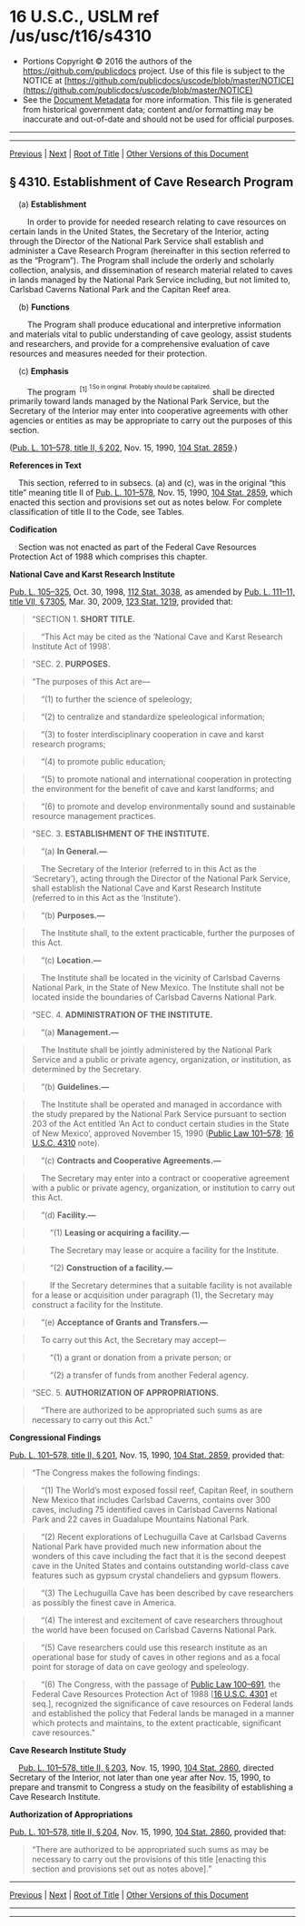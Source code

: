 ---
---

# 16 U.S.C., USLM ref /us/usc/t16/s4310

* Portions Copyright © 2016 the authors of the https://github.com/publicdocs project.
  Use of this file is subject to the NOTICE at [https://github.com/publicdocs/uscode/blob/master/NOTICE](https://github.com/publicdocs/uscode/blob/master/NOTICE)
* See the [Document Metadata](././../../../..//README.md) for more information.
  This file is generated from historical government data; content and/or formatting may be inaccurate and out-of-date and should not be used for official purposes.

----------
----------

[Previous](./../../../..//us/usc/t16/ch63/m__us_usc_t16_s4309.md) | [Next](./../../../..//us/usc/t16/ch64/m__us_usc_t16_ch64.md) | [Root of Title](./../../../../) | [Other Versions of this Document](https://publicdocs.github.io/go/links?ns=uslm&ref=%2Fus%2Fusc%2Ft16%2Fs4310)

## § 4310. Establishment of Cave Research Program

    (a) __Establishment__ 

        In order to provide for needed research relating to cave resources on certain lands in the United States, the Secretary of the Interior, acting through the Director of the National Park Service shall establish and administer a Cave Research Program (hereinafter in this section referred to as the “Program”). The Program shall include the orderly and scholarly collection, analysis, and dissemination of research material related to caves in lands managed by the National Park Service including, but not limited to, Carlsbad Caverns National Park and the Capitan Reef area.

    (b) __Functions__ 

        The Program shall produce educational and interpretive information and materials vital to public understanding of cave geology, assist students and researchers, and provide for a comprehensive evaluation of cave resources and measures needed for their protection.

    (c) __Emphasis__ 

        The program  <sup>\[1\]</sup>  <sup><sup> 1 So in original. Probably should be capitalized. </sup></sup>  shall be directed primarily toward lands managed by the National Park Service, but the Secretary of the Interior may enter into cooperative agreements with other agencies or entities as may be appropriate to carry out the purposes of this section.

([Pub. L. 101–578, title II, § 202][/us/pl/101/578/s202], Nov. 15, 1990, [104 Stat. 2859][/us/stat/104/2859].)

 __References in Text__ 

    This section, referred to in subsecs. (a) and (c), was in the original “this title” meaning title II of [Pub. L. 101–578][/us/pl/101/578], Nov. 15, 1990, [104 Stat. 2859][/us/stat/104/2859], which enacted this section and provisions set out as notes below. For complete classification of title II to the Code, see Tables.

 __Codification__ 

    Section was not enacted as part of the Federal Cave Resources Protection Act of 1988 which comprises this chapter.

 __National Cave and Karst Research Institute__ 

[Pub. L. 105–325][/us/pl/105/325], Oct. 30, 1998, [112 Stat. 3038][/us/stat/112/3038], as amended by [Pub. L. 111–11, title VII, § 7305][/us/pl/111/11/s7305], Mar. 30, 2009, [123 Stat. 1219][/us/stat/123/1219], provided that:

> “SECTION 1. __SHORT TITLE.__ 

>     “This Act may be cited as the ‘National Cave and Karst Research Institute Act of 1998’.

> “SEC. 2. __PURPOSES.__ 

> “The purposes of this Act are—

>     “(1) to further the science of speleology;

>     “(2) to centralize and standardize speleological information;

>     “(3) to foster interdisciplinary cooperation in cave and karst research programs;

>     “(4) to promote public education;

>     “(5) to promote national and international cooperation in protecting the environment for the benefit of cave and karst landforms; and

>     “(6) to promote and develop environmentally sound and sustainable resource management practices.

> “SEC. 3. __ESTABLISHMENT OF THE INSTITUTE.__ 

>     “(a) __In General.—__ 

>     The Secretary of the Interior (referred to in this Act as the ‘Secretary’), acting through the Director of the National Park Service, shall establish the National Cave and Karst Research Institute (referred to in this Act as the ‘Institute’).

>     “(b) __Purposes.—__ 

>     The Institute shall, to the extent practicable, further the purposes of this Act.

>     “(c) __Location.—__ 

>     The Institute shall be located in the vicinity of Carlsbad Caverns National Park, in the State of New Mexico. The Institute shall not be located inside the boundaries of Carlsbad Caverns National Park.

> “SEC. 4. __ADMINISTRATION OF THE INSTITUTE.__ 

>     “(a) __Management.—__ 

>     The Institute shall be jointly administered by the National Park Service and a public or private agency, organization, or institution, as determined by the Secretary.

>     “(b) __Guidelines.—__ 

>     The Institute shall be operated and managed in accordance with the study prepared by the National Park Service pursuant to section 203 of the Act entitled ‘An Act to conduct certain studies in the State of New Mexico’, approved November 15, 1990 ([Public Law 101–578][/us/pl/101/578]; [16 U.S.C. 4310][/us/usc/t16/s4310] note).

>     “(c) __Contracts and Cooperative Agreements.—__ 

>     The Secretary may enter into a contract or cooperative agreement with a public or private agency, organization, or institution to carry out this Act.

>     “(d) __Facility.—__ 

>         “(1) __Leasing or acquiring a facility.—__ 

>         The Secretary may lease or acquire a facility for the Institute.

>         “(2) __Construction of a facility.—__ 

>         If the Secretary determines that a suitable facility is not available for a lease or acquisition under paragraph (1), the Secretary may construct a facility for the Institute.

>     “(e) __Acceptance of Grants and Transfers.—__ 

>     To carry out this Act, the Secretary may accept—

>         “(1) a grant or donation from a private person; or

>         “(2) a transfer of funds from another Federal agency.

> “SEC. 5. __AUTHORIZATION OF APPROPRIATIONS.__ 

>     “There are authorized to be appropriated such sums as are necessary to carry out this Act.”

 __Congressional Findings__ 

[Pub. L. 101–578, title II, § 201][/us/pl/101/578/s201], Nov. 15, 1990, [104 Stat. 2859][/us/stat/104/2859], provided that: 

> “The Congress makes the following findings:

>     “(1) The World’s most exposed fossil reef, Capitan Reef, in southern New Mexico that includes Carlsbad Caverns, contains over 300 caves, including 75 identified caves in Carlsbad Caverns National Park and 22 caves in Guadalupe Mountains National Park.

>     “(2) Recent explorations of Lechuguilla Cave at Carlsbad Caverns National Park have provided much new information about the wonders of this cave including the fact that it is the second deepest cave in the United States and contains outstanding world-class cave features such as gypsum crystal chandeliers and gypsum flowers.

>     “(3) The Lechuguilla Cave has been described by cave researchers as possibly the finest cave in America.

>     “(4) The interest and excitement of cave researchers throughout the world have been focused on Carlsbad Caverns National Park.

>     “(5) Cave researchers could use this research institute as an operational base for study of caves in other regions and as a focal point for storage of data on cave geology and speleology.

>     “(6) The Congress, with the passage of [Public Law 100–691][/us/pl/100/691], the Federal Cave Resources Protection Act of 1988 \[[16 U.S.C. 4301][/us/usc/t16/s4301] et seq.\], recognized the significance of cave resources on Federal lands and established the policy that Federal lands be managed in a manner which protects and maintains, to the extent practicable, significant cave resources.”

 __Cave Research Institute Study__ 

    [Pub. L. 101–578, title II, § 203][/us/pl/101/578/s203], Nov. 15, 1990, [104 Stat. 2860][/us/stat/104/2860], directed Secretary of the Interior, not later than one year after Nov. 15, 1990, to prepare and transmit to Congress a study on the feasibility of establishing a Cave Research Institute.

 __Authorization of Appropriations__ 

[Pub. L. 101–578, title II, § 204][/us/pl/101/578/s204], Nov. 15, 1990, [104 Stat. 2860][/us/stat/104/2860], provided that: 

> “There are authorized to be appropriated such sums as may be necessary to carry out the provisions of this title \[enacting this section and provisions set out as notes above\].”

----------

[Previous](./../../../..//us/usc/t16/ch63/m__us_usc_t16_s4309.md) | [Next](./../../../..//us/usc/t16/ch64/m__us_usc_t16_ch64.md) | [Root of Title](./../../../../) | [Other Versions of this Document](https://publicdocs.github.io/go/links?ns=uslm&ref=%2Fus%2Fusc%2Ft16%2Fs4310)

----------
----------

[/us/pl/101/578/s202]: https://publicdocs.github.io/go/links?ns=uslm&ref=%2Fus%2Fpl%2F101%2F578%2Fs202
[/us/stat/104/2859]: https://publicdocs.github.io/go/links?ns=uslm&ref=%2Fus%2Fstat%2F104%2F2859
[/us/pl/101/578]: https://publicdocs.github.io/go/links?ns=uslm&ref=%2Fus%2Fpl%2F101%2F578
[/us/stat/104/2859]: https://publicdocs.github.io/go/links?ns=uslm&ref=%2Fus%2Fstat%2F104%2F2859
[/us/pl/105/325]: https://publicdocs.github.io/go/links?ns=uslm&ref=%2Fus%2Fpl%2F105%2F325
[/us/stat/112/3038]: https://publicdocs.github.io/go/links?ns=uslm&ref=%2Fus%2Fstat%2F112%2F3038
[/us/pl/111/11/s7305]: https://publicdocs.github.io/go/links?ns=uslm&ref=%2Fus%2Fpl%2F111%2F11%2Fs7305
[/us/stat/123/1219]: https://publicdocs.github.io/go/links?ns=uslm&ref=%2Fus%2Fstat%2F123%2F1219
[/us/pl/101/578]: https://publicdocs.github.io/go/links?ns=uslm&ref=%2Fus%2Fpl%2F101%2F578
[/us/usc/t16/s4310]: https://publicdocs.github.io/go/links?ns=uslm&ref=%2Fus%2Fusc%2Ft16%2Fs4310
[/us/pl/101/578/s201]: https://publicdocs.github.io/go/links?ns=uslm&ref=%2Fus%2Fpl%2F101%2F578%2Fs201
[/us/stat/104/2859]: https://publicdocs.github.io/go/links?ns=uslm&ref=%2Fus%2Fstat%2F104%2F2859
[/us/pl/100/691]: https://publicdocs.github.io/go/links?ns=uslm&ref=%2Fus%2Fpl%2F100%2F691
[/us/usc/t16/s4301]: https://publicdocs.github.io/go/links?ns=uslm&ref=%2Fus%2Fusc%2Ft16%2Fs4301
[/us/pl/101/578/s203]: https://publicdocs.github.io/go/links?ns=uslm&ref=%2Fus%2Fpl%2F101%2F578%2Fs203
[/us/stat/104/2860]: https://publicdocs.github.io/go/links?ns=uslm&ref=%2Fus%2Fstat%2F104%2F2860
[/us/pl/101/578/s204]: https://publicdocs.github.io/go/links?ns=uslm&ref=%2Fus%2Fpl%2F101%2F578%2Fs204
[/us/stat/104/2860]: https://publicdocs.github.io/go/links?ns=uslm&ref=%2Fus%2Fstat%2F104%2F2860


